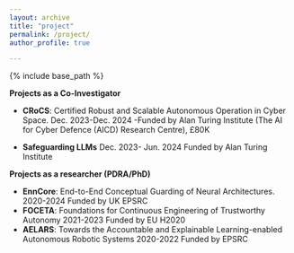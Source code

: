 ```yaml
---
layout: archive
title: "project"
permalink: /project/
author_profile: true

---
```


{% include base_path %}

**Projects as a Co-Investigator**

* **CRoCS**: Certified Robust and Scalable Autonomous Operation in Cyber Space. Dec. 2023-Dec. 2024
  -Funded by Alan Turing Institute (The AI for Cyber Defence (AICD) Research Centre), £80K
  
* **Safeguarding LLMs** Dec. 2023- Jun. 2024 Funded by Alan Turing Institute

**Projects as a researcher (PDRA/PhD)**
* **EnnCore**: End-to-End Conceptual Guarding of Neural Architectures. 2020-2024 Funded by UK EPSRC
* **FOCETA**: Foundations for Continuous Engineering of Trustworthy Autonomy 2021-2023 Funded by EU H2020
* **AELARS**: Towards the Accountable and Explainable Learning-enabled Autonomous Robotic Systems 2020-2022 Funded by EPSRC
